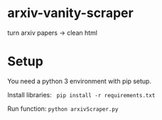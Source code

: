 # arxiv-vanity-scraper
turn arxiv papers -> clean html

# Setup
You need a python 3 environment with pip setup.

Install libraries:
``` pip install -r requirements.txt```

Run function:
``` python arxivScraper.py ```